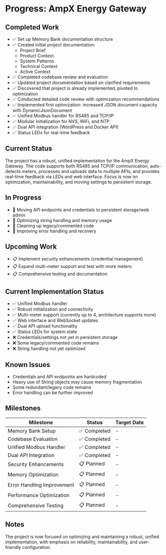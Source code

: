 # Progress: AmpX Energy Gateway

## Completed Work
- ✅ Set up Memory Bank documentation structure
- ✅ Created initial project documentation:
  - Project Brief
  - Product Context
  - System Patterns
  - Technical Context
  - Active Context
- ✅ Completed codebase review and evaluation
- ✅ Updated project documentation based on clarified requirements
- ✅ Discovered that project is already implemented, pivoted to optimization
- ✅ Conducted detailed code review with optimization recommendations
- ✅ Implemented first optimization: increased JSON document capacity with DynamicJsonDocument
- ✅ Unified Modbus handler for RS485 and TCP/IP
- ✅ Modular initialization for NVS, WiFi, and NTP
- ✅ Dual API integration (WordPress and Docker API)
- ✅ Status LEDs for real-time feedback

## Current Status
The project has a robust, unified implementation for the AmpX Energy Gateway. The code supports both RS485 and TCP/IP communication, auto-detects meters, processes and uploads data to multiple APIs, and provides real-time feedback via LEDs and web interface. Focus is now on optimization, maintainability, and moving settings to persistent storage.

## In Progress
- 🔄 Moving API endpoints and credentials to persistent storage/web admin
- 🔄 Optimizing string handling and memory usage
- 🔄 Cleaning up legacy/commented code
- 🔄 Improving error handling and recovery

## Upcoming Work
- 📋 Implement security enhancements (credential management)
- 📋 Expand multi-meter support and test with more meters
- 📋 Comprehensive testing and documentation

## Current Implementation Status
- ✅ Unified Modbus handler
- ✅ Robust initialization and connectivity
- ✅ Multi-meter support (currently up to 4, architecture supports more)
- ✅ Web interface and WebSocket updates
- ✅ Dual API upload functionality
- ✅ Status LEDs for system state
- ❌ Credentials/settings not yet in persistent storage
- ❌ Some legacy/commented code remains
- ❌ String handling not yet optimized

## Known Issues
- Credentials and API endpoints are hardcoded
- Heavy use of String objects may cause memory fragmentation
- Some redundant/legacy code remains
- Error handling can be further improved

## Milestones
| Milestone | Status | Target Date |
|-----------|--------|-------------|
| Memory Bank Setup | ✅ Completed | - |
| Codebase Evaluation | ✅ Completed | - |
| Unified Modbus Handler | ✅ Completed | - |
| Dual API Integration | ✅ Completed | - |
| Security Enhancements | 📋 Planned | - |
| Memory Optimization | 📋 Planned | - |
| Error Handling Improvement | 📋 Planned | - |
| Performance Optimization | 📋 Planned | - |
| Comprehensive Testing | 📋 Planned | - |

## Notes
The project is now focused on optimizing and maintaining a robust, unified implementation, with emphasis on reliability, maintainability, and user-friendly configuration. 